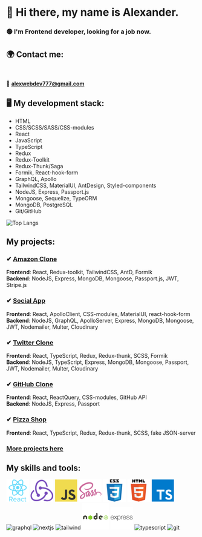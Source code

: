 # 👋 Hi there, my name is Alexander.

### 🟢 I'm Frontend developer, looking for a job now.

## 🌍 Contact me:

[<img alt="" src="https://img.shields.io/badge/Telegram-26A5E4.svg?&style=for-the-badge&logo=telegram"/>][tg]
[<img alt="" src="https://img.shields.io/badge/VKontakte-0077FF.svg?&style=for-the-badge&logo=vk"/>][vk]

📧 **alexwebdev777@gmail.com**

## 🖥 My development stack:

- HTML
- CSS/SCSS/SASS/CSS-modules
- React
- JavaScript
- TypeScript
- Redux
- Redux-Toolkit
- Redux-Thunk/Saga
- Formik, React-hook-form
- GraphQL, Apollo
- TailwindCSS, MaterialUI, AntDesign, Styled-components
- NodeJS, Express, Passport.js 
- Mongoose, Sequelize, TypeORM
- MongoDB, PostgreSQL
- Git/GitHub

![Top Langs](https://github-readme-stats.vercel.app/api/top-langs/?username=SashaGitHub01&layout=compact)

##  My projects:
 ### ✔ [Amazon Clone][amazon]

 **Frontend**: React, Redux-toolkit, TailwindCSS, AntD, Formik   
 **Backend**: NodeJS, Express, MongoDB, Mongoose, Passport.js, JWT, Stripe.js

### ✔ [Social App][social]
 
 **Frontend**: React, ApolloClient, CSS-modules, MaterialUI, react-hook-form  
 **Backend**: NodeJS, GraphQL, ApolloServer, Express, MongoDB, Mongoose, JWT, Nodemailer, Multer, Cloudinary 

### ✔ [Twitter Clone][twitter]
 
 **Frontend**: React, TypeScript, Redux, Redux-thunk, SCSS, Formik  
 **Backend**: NodeJS, TypeScript, Express, MongoDB, Mongoose, Passport, JWT, Nodemailer, Multer, Cloudinary 

### ✔ [GitHub Clone][git]
 
 **Frontend**: React, ReactQuery, CSS-modules, GitHub API  
 **Backend**: NodeJS, Express, Passport

### ✔ [Pizza Shop][twitter]
 
 **Frontend**: React, TypeScript, Redux, Redux-thunk, SCSS, fake JSON-server

 ### [More projects here](https://github.com/SashaGitHub01?tab=repositories)
 
<h2 align="left">My skills and tools:</h2>
<p align="left">
   <a target="_blank" rel="noreferrer">
      <img src="https://raw.githubusercontent.com/devicons/devicon/master/icons/react/react-original-wordmark.svg"
         alt="react" width="60" height="60" />
   </a>
   <a target="_blank" rel="noreferrer">
      <img src="https://raw.githubusercontent.com/devicons/devicon/master/icons/redux/redux-original.svg" alt="redux"
         width="60" height="60" />
   </a>
   <a target="_blank" rel="noreferrer">
      <img src="https://raw.githubusercontent.com/devicons/devicon/master/icons/javascript/javascript-original.svg"
         alt="javascript" width="60" height="60" />
   </a>
   <a target="_blank" rel="noreferrer">
      <img src="https://raw.githubusercontent.com/devicons/devicon/master/icons/sass/sass-original.svg" alt="sass"
         width="60" height="60" />
   </a>
   <a target="_blank" rel="noreferrer">
      <img src="https://raw.githubusercontent.com/devicons/devicon/master/icons/css3/css3-original-wordmark.svg"
         alt="css3" width="60" height="60" />
   </a>
   <a target="_blank" rel="noreferrer">
      <img src="https://raw.githubusercontent.com/devicons/devicon/master/icons/html5/html5-original-wordmark.svg"
         alt="html5" width="60" height="60" />
   </a>
   <a target="_blank" rel="noreferrer">
      <img src="https://raw.githubusercontent.com/devicons/devicon/master/icons/typescript/typescript-original.svg"
         alt="typescript" width="60" height="60" />
   </a>

   <a target="_blank" rel="noreferrer">
      <img src="https://www.vectorlogo.zone/logos/graphql/graphql-icon.svg" alt="graphql" width="60" height="60" />
   </a>
   <a target="_blank" rel="noreferrer">
      <img src="https://cdn.worldvectorlogo.com/logos/nextjs-2.svg" alt="nextjs" width="70" height="70" />
   </a>
   <a target="_blank" rel="noreferrer">
      <img src="https://www.vectorlogo.zone/logos/tailwindcss/tailwindcss-icon.svg" alt="tailwind" width="60"
         height="60" />
   </a>
   <a target="_blank" rel="noreferrer">
      <img src="https://raw.githubusercontent.com/devicons/devicon/master/icons/nodejs/nodejs-original-wordmark.svg"
         alt="nodejs" width="70" height="70" />
   </a>
   <a target="_blank" rel="noreferrer">
      <img src="https://raw.githubusercontent.com/devicons/devicon/master/icons/express/express-original-wordmark.svg"
         alt="express" width="60" height="60" />
   </a>
   <a target="_blank" rel="noreferrer">
      <img src="https://www.vectorlogo.zone/logos/mongodb/mongodb-icon.svg" alt="typescript" width="60" height="60" />
   </a>
   <a target="_blank" rel="noreferrer">
      <img src="https://www.vectorlogo.zone/logos/postgresql/postgresql-icon.svg" alt="git" width="60" height="60" />
   </a>
</p>

[vk]:https://vk.com/id345872941
[tg]: https://t.me/Alexander123457788
<!---->
[git]: https://stark-oasis-90056.herokuapp.com/
[twitter]: https://ecstatic-goldstine-912dc4.netlify.app/
[amazon]: https://flamboyant-thompson-058c30.netlify.app/ 
[pizza]: https://stormy-temple-06069.herokuapp.com/home
[social]: https://agitated-bhabha-ba93cb.netlify.app/